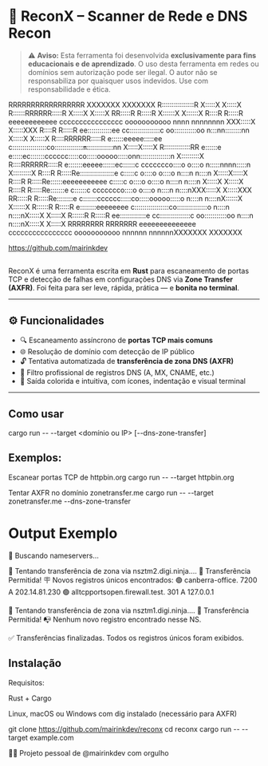# 🎣 ReconX – Scanner de Rede e DNS Recon

> ⚠️ **Aviso:** Esta ferramenta foi desenvolvida **exclusivamente para fins educacionais e de aprendizado**.
> O uso desta ferramenta em redes ou domínios sem autorização pode ser ilegal.
> O autor não se responsabiliza por quaisquer usos indevidos. Use com responsabilidade e ética.




RRRRRRRRRRRRRRRRR                                                                              XXXXXXX       XXXXXXX
R::::::::::::::::R                                                                             X:::::X       X:::::X
R::::::RRRRRR:::::R                                                                            X:::::X       X:::::X
RR:::::R     R:::::R                                                                           X::::::X     X::::::X
  R::::R     R:::::R    eeeeeeeeeeee        cccccccccccccccc   ooooooooooo   nnnn  nnnnnnnn    XXX:::::X   X:::::XXX
  R::::R     R:::::R  ee::::::::::::ee    cc:::::::::::::::c oo:::::::::::oo n:::nn::::::::nn     X:::::X X:::::X
  R::::RRRRRR:::::R  e::::::eeeee:::::ee c:::::::::::::::::co:::::::::::::::on::::::::::::::nn     X:::::X:::::X
  R:::::::::::::RR  e::::::e     e:::::ec:::::::cccccc:::::co:::::ooooo:::::onn:::::::::::::::n     X:::::::::X
  R::::RRRRRR:::::R e:::::::eeeee::::::ec::::::c     ccccccco::::o     o::::o  n:::::nnnn:::::n     X:::::::::X
  R::::R     R:::::Re:::::::::::::::::e c:::::c             o::::o     o::::o  n::::n    n::::n    X:::::X:::::X
  R::::R     R:::::Re::::::eeeeeeeeeee  c:::::c             o::::o     o::::o  n::::n    n::::n   X:::::X X:::::X
  R::::R     R:::::Re:::::::e           c::::::c     ccccccco::::o     o::::o  n::::n    n::::nXXX:::::X   X:::::XXX
RR:::::R     R:::::Re::::::::e          c:::::::cccccc:::::co:::::ooooo:::::o  n::::n    n::::nX::::::X     X::::::X
R::::::R     R:::::R e::::::::eeeeeeee   c:::::::::::::::::co:::::::::::::::o  n::::n    n::::nX:::::X       X:::::X
R::::::R     R:::::R  ee:::::::::::::e    cc:::::::::::::::c oo:::::::::::oo   n::::n    n::::nX:::::X       X:::::X
RRRRRRRR     RRRRRRR    eeeeeeeeeeeeee      cccccccccccccccc   ooooooooooo     nnnnnn    nnnnnnXXXXXXX       XXXXXXX

 https://github.com/mairinkdev


##

ReconX é uma ferramenta escrita em **Rust** para escaneamento de portas TCP e detecção de falhas em configurações DNS via **Zone Transfer (AXFR)**.
Foi feita para ser leve, rápida, prática — e **bonita no terminal**.

---

## ⚙️ Funcionalidades

- 🔍 Escaneamento assíncrono de **portas TCP mais comuns**
- 🌐 Resolução de domínio com detecção de IP público
- 🔓 Tentativa automatizada de **transferência de zona DNS (AXFR)**
- 🧼 Filtro profissional de registros DNS (A, MX, CNAME, etc.)
- 🎨 Saída colorida e intuitiva, com ícones, indentação e visual terminal

---

## Como usar

cargo run -- --target <domínio ou IP> [--dns-zone-transfer]

## Exemplos:

Escanear portas TCP de httpbin.org
cargo run -- --target httpbin.org

Tentar AXFR no domínio zonetransfer.me
cargo run -- --target zonetransfer.me --dns-zone-transfer


# Output Exemplo

🎣 Buscando nameservers...

🔎 Tentando transferência de zona via nsztm2.digi.ninja....
🚨 Transferência Permitida!
🪧 Novos registros únicos encontrados:
   🟢 canberra-office. 7200  A 202.14.81.230
   🟢 alltcpportsopen.firewall.test. 301  A 127.0.0.1

🔎 Tentando transferência de zona via nsztm1.digi.ninja....
🚨 Transferência Permitida!
📭 Nenhum novo registro encontrado nesse NS.

✅ Transferências finalizadas. Todos os registros únicos foram exibidos.

## Instalação

Requisitos:

Rust + Cargo

Linux, macOS ou Windows com dig instalado (necessário para AXFR)

git clone https://github.com/mairinkdev/reconx
cd reconx
cargo run -- --target example.com

👨‍💻 Projeto pessoal de @mairinkdev com orgulho
